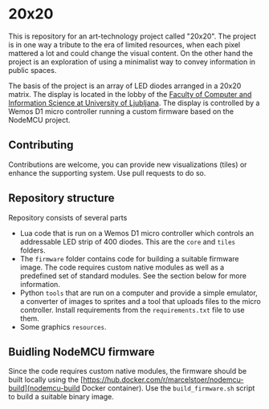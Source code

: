 # 20x20

This is repository for an art-technology project called "20x20". The project is in one way a tribute to the era of limited resources, when each pixel mattered a lot and could change the visual content. On the other hand the project is an exploration of using a minimalist way to convey information in public spaces.

The basis of the project is an array of LED diodes arranged in a 20x20 matrix. The display is located in the lobby of the [Faculty of Computer and Information Science at University of Ljubljana](https://www.fri.uni-lj.si/en/). The display is controlled by a Wemos D1 micro controller running a custom firmware based on the NodeMCU project.

## Contributing

Contributions are welcome, you can provide new visualizations (tiles) or enhance the supporting system. Use pull requests to do so.

## Repository structure

Repository consists of several parts

 * Lua code that is run on a Wemos D1 micro controller which controls an addressable LED strip of 400 diodes. This are the `core` and `tiles` folders.
 * The `firmware` folder contains code for building a suitable firmware image. The code requires custom native modules as well as a predefined set of standard modules. See the section below for more information.
 * Python `tools` that are run on a computer and provide a simple emulator, a converter of images to sprites and a tool that uploads files to the micro controller. Install requirements from the `requirements.txt` file to use them.
 * Some graphics `resources`.

## Buidling NodeMCU firmware

Since the code requires custom native modules, the firmware should be built locally using the [https://hub.docker.com/r/marcelstoer/nodemcu-build](nodemcu-build Docker container). Use the `build_firmware.sh` script to build a suitable binary image.